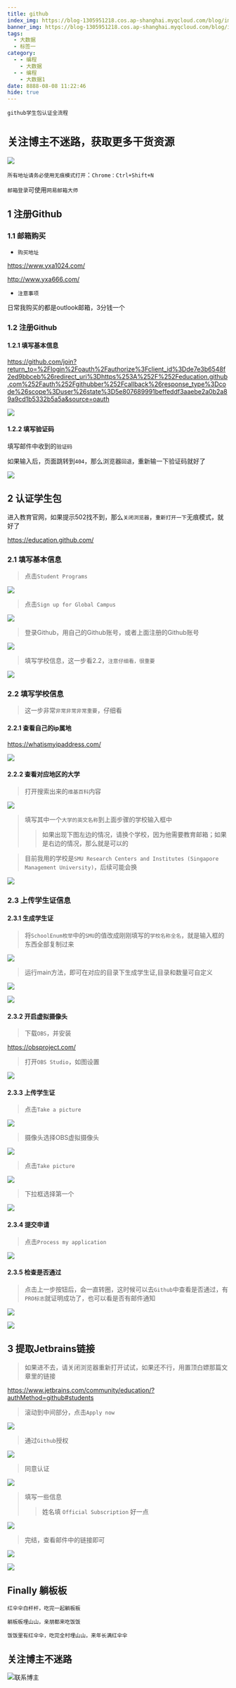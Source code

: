 ```yaml
---
title: github
index_img: https://blog-1305951218.cos.ap-shanghai.myqcloud.com/blog/image/articleBg/1(124).jpg
banner_img: https://blog-1305951218.cos.ap-shanghai.myqcloud.com/blog/image/articleBg/1(124).jpg
tags:
  - 大数据
  - 标签一
category:
  - - 编程
    - 大数据
  - - 编程
    - 大数据1
date: 8888-08-08 11:22:46
hide: true
---
```


`github学生包认证全流程`

<!-- more -->

# `关注博主不迷路，获取更多干货资源`

![](https://github-edu-student-id-card-basic-1305951218.cos.ap-shanghai.myqcloud.com/shouhou.jpg)

`所有地址请务必使用无痕模式打开`：`Chrome：Ctrl+Shift+N`

`邮箱登录`可使用`网易邮箱大师`

## 1 注册Github

### 1.1 邮箱购买

- `购买地址`

https://www.yxa1024.com/

http://www.yxa666.com/

- `注意事项`

日常我购买的都是outlook邮箱，3分钱一个

### 1.2 注册Github

#### 1.2.1 填写基本信息

https://github.com/join?return_to=%2Flogin%2Foauth%2Fauthorize%3Fclient_id%3Dde7e3b6548f2ed9bbceb%26redirect_uri%3Dhttps%253A%252F%252Feducation.github.com%252Fauth%252Fgithubber%252Fcallback%26response_type%3Dcode%26scope%3Duser%26state%3D5e807689991beffeddf3aaebe2a0b2a89a9cd1b5332b5a5a&source=oauth

![](https://blog-1305951218.cos.ap-shanghai.myqcloud.com/blog/image/articleContent/github/1.png)

#### 1.2.2 填写验证码

填写邮件中收到的`验证码`

如果输入后，页面跳转到`404`，那么浏览器`回退`，重新输一下验证码就好了

![](https://blog-1305951218.cos.ap-shanghai.myqcloud.com/blog/image/articleContent/github/2.png)


## 2 认证学生包

进入教育官网，如果提示502找不到，那么`关闭浏览器`，`重新打开一下`无痕模式，就好了

https://education.github.com/

### 2.1 填写基本信息

> 点击`Student Programs`

![](https://blog-1305951218.cos.ap-shanghai.myqcloud.com/blog/image/articleContent/github/3.png)

> 点击`Sign up for Global Campus`

![](https://blog-1305951218.cos.ap-shanghai.myqcloud.com/blog/image/articleContent/github/4.png)

> 登录Github，用自己的Github账号，或者上面注册的Github账号

![](https://blog-1305951218.cos.ap-shanghai.myqcloud.com/blog/image/articleContent/github/5.png)

> 填写学校信息，这一步看2.2，`注意仔细看，很重要`

![](https://blog-1305951218.cos.ap-shanghai.myqcloud.com/blog/image/articleContent/github/8.png)

### 2.2 填写学校信息

> 这一步非常`非常非常非常重要`，仔细看

#### 2.2.1 查看自己的ip属地

https://whatismyipaddress.com/

![](https://blog-1305951218.cos.ap-shanghai.myqcloud.com/blog/image/articleContent/github/6.png)

#### 2.2.2 查看对应地区的大学

> 打开搜索出来的`维基百科`内容

![](https://blog-1305951218.cos.ap-shanghai.myqcloud.com/blog/image/articleContent/github/7.png)

> 填写其中一个`大学的英文名称`到上面步骤的学校输入框中
>> 如果出现下图左边的情况，请换个学校，因为他需要教育邮箱；如果是右边的情况，那么就是可以的

> 目前我用的学校是`SMU Research Centers and Institutes (Singapore Management University)`，后续可能会换

![](https://blog-1305951218.cos.ap-shanghai.myqcloud.com/blog/image/articleContent/github/9.png)

### 2.3 上传学生证信息

#### 2.3.1 生成学生证

> 将`SchoolEnum枚举`中的`SMU`的值改成刚刚填写的`学校名称全名`，就是输入框的东西全部复制过来

![](https://blog-1305951218.cos.ap-shanghai.myqcloud.com/blog/image/articleContent/github/10.png)

> 运行main方法，即可在对应的目录下生成学生证,目录和数量可自定义

![](https://blog-1305951218.cos.ap-shanghai.myqcloud.com/blog/image/articleContent/github/11.png)

![](https://blog-1305951218.cos.ap-shanghai.myqcloud.com/blog/image/articleContent/github/12.png)

#### 2.3.2 开启虚拟摄像头

> 下载`OBS`，并安装

https://obsproject.com/

> 打开`OBS Studio`，如图设置

![](https://blog-1305951218.cos.ap-shanghai.myqcloud.com/blog/image/articleContent/github/13.png)

#### 2.3.3 上传学生证

> 点击`Take a picture`

![](https://blog-1305951218.cos.ap-shanghai.myqcloud.com/blog/image/articleContent/github/14.png)

> 摄像头选择OBS虚拟摄像头

![](https://blog-1305951218.cos.ap-shanghai.myqcloud.com/blog/image/articleContent/github/15.png)

> 点击`Take picture`

![](https://blog-1305951218.cos.ap-shanghai.myqcloud.com/blog/image/articleContent/github/16.png)

> 下拉框选择第一个

![](https://blog-1305951218.cos.ap-shanghai.myqcloud.com/blog/image/articleContent/github/17.png)

#### 2.3.4 提交申请

> 点击`Process my application`

![](https://blog-1305951218.cos.ap-shanghai.myqcloud.com/blog/image/articleContent/github/18.png)

#### 2.3.5 检查是否通过

> 点击上一步按钮后，会一直转圈，这时候可以去`Github`中查看是否通过，有`PRO标志`就证明成功了，也可以看是否有邮件通知

![](https://blog-1305951218.cos.ap-shanghai.myqcloud.com/blog/image/articleContent/github/19.png)

![](https://blog-1305951218.cos.ap-shanghai.myqcloud.com/blog/image/articleContent/github/20.png)

## 3 提取Jetbrains链接

> 如果进不去，请关闭浏览器重新打开试试，如果还不行，用置顶白嫖那篇文章里的链接

https://www.jetbrains.com/community/education/?authMethod=github#students

> 滚动到中间部分，点击`Apply now`

![](https://blog-1305951218.cos.ap-shanghai.myqcloud.com/blog/image/articleContent/github/21.png)

> 通过`Github`授权

![](https://blog-1305951218.cos.ap-shanghai.myqcloud.com/blog/image/articleContent/github/22.png)

> 同意认证

![](https://blog-1305951218.cos.ap-shanghai.myqcloud.com/blog/image/articleContent/github/23.png)

> 填写一些信息
>> 姓名填 `Official Subscription` 好一点

![](https://blog-1305951218.cos.ap-shanghai.myqcloud.com/blog/image/articleContent/github/24.png)

> 完结，查看邮件中的链接即可

![](https://blog-1305951218.cos.ap-shanghai.myqcloud.com/blog/image/articleContent/github/25.png)

![](https://blog-1305951218.cos.ap-shanghai.myqcloud.com/blog/image/articleContent/github/26.png)

## Finally 躺板板

`红伞伞白杆杆，吃完一起躺板板`

`躺板板埋山山，亲朋都来吃饭饭`

`饭饭里有红伞伞，吃完全村埋山山，来年长满红伞伞`

## 关注博主不迷路
![联系博主](https://github-edu-student-id-card-basic-1305951218.cos.ap-shanghai.myqcloud.com/shouhou.jpg)